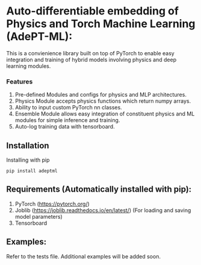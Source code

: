 # Auto-differentiable embedding of Physics and Torch Machine Learning (AdePT-ML):

This is a convienience library built on top of PyTorch to enable easy integration and training of hybrid models involving physics and deep learning modules. 

### Features
1. Pre-defined Modules and configs for physics and MLP architectures.
2. Physics Module accepts physics functions which return numpy arrays.
3. Ability to input custom PyTorch nn classes.
4. Ensemble Module allows easy integration of constituent physics and ML modules for simple inference and training.
5. Auto-log training data with tensorboard.

## Installation
Installing with pip
```
pip install adeptml 
```
## Requirements (Automatically installed with pip): 
1. PyTorch (https://pytorch.org/)
2. Joblib (https://joblib.readthedocs.io/en/latest/) (For loading and saving model parameters)
3. Tensorboard

## Examples:
Refer to the tests file. Additional examples will be added soon.

